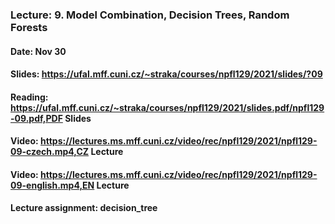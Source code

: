 ### Lecture: 9. Model Combination, Decision Trees, Random Forests
#### Date: Nov 30
#### Slides: https://ufal.mff.cuni.cz/~straka/courses/npfl129/2021/slides/?09
#### Reading: https://ufal.mff.cuni.cz/~straka/courses/npfl129/2021/slides.pdf/npfl129-09.pdf,PDF Slides
#### Video: https://lectures.ms.mff.cuni.cz/video/rec/npfl129/2021/npfl129-09-czech.mp4,CZ Lecture
#### Video: https://lectures.ms.mff.cuni.cz/video/rec/npfl129/2021/npfl129-09-english.mp4,EN Lecture
#### Lecture assignment: decision_tree
